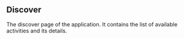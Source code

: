 ## Discover
The discover page of the application. It contains the list of available activities and its details.
